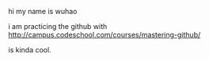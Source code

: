 hi my name is wuhao

i am practicing the github with
http://campus.codeschool.com/courses/mastering-github/

is kinda cool.
